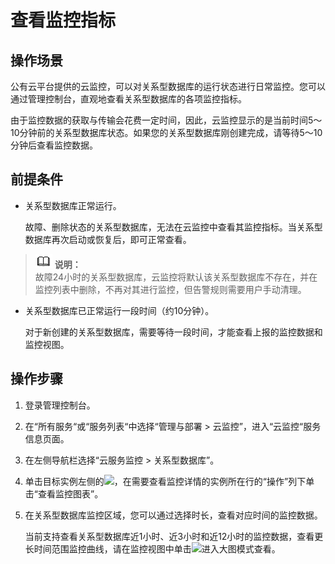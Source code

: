 # 查看监控指标<a name="TOPIC_0142028353"></a>

## 操作场景<a name="section6512256311344"></a>

公有云平台提供的云监控，可以对关系型数据库的运行状态进行日常监控。您可以通过管理控制台，直观地查看关系型数据库的各项监控指标。

由于监控数据的获取与传输会花费一定时间，因此，云监控显示的是当前时间5～10分钟前的关系型数据库状态。如果您的关系型数据库刚创建完成，请等待5～10分钟后查看监控数据。

## 前提条件<a name="section5410804111344"></a>

-   关系型数据库正常运行。

    故障、删除状态的关系型数据库，无法在云监控中查看其监控指标。当关系型数据库再次启动或恢复后，即可正常查看。


>![](public_sys-resources/icon-note.gif) **说明：**   
>故障24小时的关系型数据库，云监控将默认该关系型数据库不存在，并在监控列表中删除，不再对其进行监控，但告警规则需要用户手动清理。  

-   关系型数据库已正常运行一段时间（约10分钟）。

    对于新创建的关系型数据库，需要等待一段时间，才能查看上报的监控数据和监控视图。


## 操作步骤<a name="section3645894911344"></a>

1.  登录管理控制台。
2.  在“所有服务“或“服务列表“中选择“管理与部署 \> 云监控”，进入“云监控“服务信息页面。
3.  在左侧导航栏选择“云服务监控 \> 关系型数据库”。
4.  单击目标实例左侧的![](figures/image_0142028215.png)，在需要查看监控详情的实例所在行的“操作”列下单击“查看监控图表”。
5.  在关系型数据库监控区域，您可以通过选择时长，查看对应时间的监控数据。

    当前支持查看关系型数据库近1小时、近3小时和近12小时的监控数据，查看更长时间范围监控曲线，请在监控视图中单击![](figures/image_0142028425.png)进入大图模式查看。



